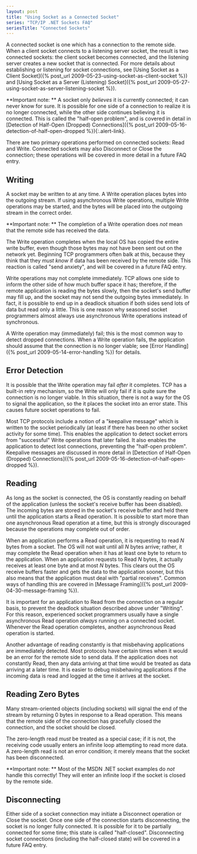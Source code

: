 ```yaml
---
layout: post
title: "Using Socket as a Connected Socket"
series: "TCP/IP .NET Sockets FAQ"
seriesTitle: "Connected Sockets"
---
```

A connected socket is one which has a connection to the remote side. When a client socket connects to a listening server socket, the result is two connected sockets: the client socket becomes connected, and the listening server creates a new socket that is connected. For more details about establishing or listening for socket connections, see [Using Socket as a Client Socket]({% post_url 2009-05-23-using-socket-as-client-socket %}) and [Using Socket as a Server (Listening) Socket]({% post_url 2009-05-27-using-socket-as-server-listening-socket %}).

<div class="alert alert-danger" markdown="1">
<i class="fa fa-exclamation-triangle fa-2x pull-left"></i>

**Important note: ** A socket only _believes_ it is currently connected; it can never know for sure. It is possible for one side of a connection to realize it is no longer connected, while the other side continues believing it is connected. This is called the "half-open problem", and is covered in detail in [Detection of Half-Open (Dropped) Connections]({% post_url 2009-05-16-detection-of-half-open-dropped %}){:.alert-link}.
</div>

There are two primary operations performed on connected sockets: Read and Write. Connected sockets may also Disconnect or Close the connection; these operations will be covered in more detail in a future FAQ entry.

## Writing

A socket may be written to at any time. A Write operation places bytes into the outgoing stream. If using asynchronous Write operations, multiple Write operations may be started, and the bytes will be placed into the outgoing stream in the correct order.

<div class="alert alert-danger" markdown="1">
<i class="fa fa-exclamation-triangle fa-2x pull-left"></i>

**Important note: ** The completion of a Write operation does _not_ mean that the remote side has received the data.
</div>

The Write operation completes when the local OS has copied the entire write buffer, even though those bytes may not have been sent out on the network yet. Beginning TCP programmers often balk at this, because they think that they _must know_ if data has been received by the remote side. This reaction is called "send anxiety", and will be covered in a future FAQ entry.

Write operations may not complete immediately. TCP allows one side to inform the other side of how much buffer space it has; therefore, if the remote application is reading the bytes slowly, then the socket's send buffer may fill up, and the socket may not send the outgoing bytes immediately. In fact, it is possible to end up in a deadlock situation if both sides send lots of data but read only a little. This is one reason why seasoned socket programmers almost always use asynchronous Write operations instead of synchronous.

A Write operation may (immediately) fail; this is the most common way to detect dropped connections. When a Write operation fails, the application should assume that the connection is no longer viable; see [Error Handling]({% post_url 2009-05-14-error-handling %}) for details.

## Error Detection

It is possible that the Write operation may fail _after_ it completes. TCP has a built-in retry mechanism, so the Write will only fail if it is quite sure the connection is no longer viable. In this situation, there is not a way for the OS to signal the application, so the it places the socket into an error state. This causes future socket operations to fail.

Most TCP protocols include a notion of a "keepalive message" which is written to the socket periodically (at least if there has been no other socket activity for some time). This enables the application to detect socket errors from "successful" Write operations that later failed. It also enables the application to detect lost connections, preventing the "half-open problem". Keepalive messages are discussed in more detail in [Detection of Half-Open (Dropped) Connections]({% post_url 2009-05-16-detection-of-half-open-dropped %}).

## Reading

As long as the socket is connected, the OS is constantly reading on behalf of the application (unless the socket's receive buffer has been disabled). The incoming bytes are stored in the socket's receive buffer and held there until the application starts a Read operation. It is possible to start more than one asynchronous Read operation at a time, but this is strongly discouraged because the operations may complete out of order.

When an application performs a Read operation, it is requesting to read _N_ bytes from a socket. The OS will not wait until all _N_ bytes arrive; rather, it may complete the Read operation when it has at least one byte to return to the application. When an application requests to Read _N_ bytes, it actually receives at least one byte and at most _N_ bytes. This clears out the OS receive buffers faster and gets the data to the application sooner, but this also means that the application must deal with "partial receives". Common ways of handling this are covered in [Message Framing]({% post_url 2009-04-30-message-framing %}).

It is important for an application to Read from the connection on a regular basis, to prevent the deadlock situation described above under "Writing". For this reason, experienced socket programmers usually have a single asynchronous Read operation _always_ running on a connected socket. Whenever the Read operation completes, another asynchronous Read operation is started.

Another advantage of reading constantly is that misbehaving applications are immediately detected. Most protocols have certain times when it would be an error for the remote side to send data. If the application does not constantly Read, then any data arriving at that time would be treated as data arriving at a later time. It is easier to debug misbehaving applications if the incoming data is read and logged at the time it arrives at the socket.

## Reading Zero Bytes

Many stream-oriented objects (including sockets) will signal the end of the stream by returning 0 bytes in response to a Read operation. This means that the remote side of the connection has gracefully closed the connection, and the socket should be closed.

The zero-length read _must_ be treated as a special case; if it is not, the receiving code usually enters an infinite loop attempting to read more data. A zero-length read is not an error condition; it merely means that the socket has been disconnected.

<div class="alert alert-danger" markdown="1">
<i class="fa fa-exclamation-triangle fa-2x pull-left"></i>

**Important note: ** Most of the MSDN .NET socket examples do _not_ handle this correctly! They will enter an infinite loop if the socket is closed by the remote side.
</div>

## Disconnecting

Either side of a socket connection may initiate a Disconnect operation or Close the socket. Once one side of the connection starts disconnecting, the socket is no longer fully connected. It is possible for it to be partially connected for some time; this state is called "half-closed". Disconnecting socket connections (including the half-closed state) will be covered in a future FAQ entry.
